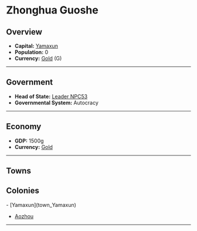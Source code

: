 # <!--NAME-->Zhonghua Guoshe<!--NAME-->

## Overview

- **Capital:** <!--CAPITAL_LINK-->[Yamaxun](town_Yamaxun)<!--CAPITAL_LINK-->
- **Population:** <!--POPULATION-->0<!--POPULATION-->
- **Currency:** <!--CURRENCY_LINK-->[Gold](currency_Gold)<!--CURRENCY_LINK--> (<!--CURRENCY_ABV-->G<!--CURRENCY_ABV-->)

---

## Government

- **Head of State:** <!--LEADER_TITLE_LINK-->[Leader NPC53](user_NPC53)<!--LEADER_TITLE_LINK-->
- **Governmental System:** <!--GOVERNMENT-->Autocracy<!--GOVERNMENT-->

---

## Economy

- **GDP:** <!--GDP-->1500g<!--GDP-->
- **Currency:** <!--CURRENCY_LINK-->[Gold](currency_Gold)<!--CURRENCY_LINK-->

---

## Towns

<!--TOWNS--><!--TOWNS-->

## Colonies

<!--COLONIES-->- [Yamaxun](town_Yamaxun)
- [Aozhou](town_Aozhou)<!--COLONIES-->

---